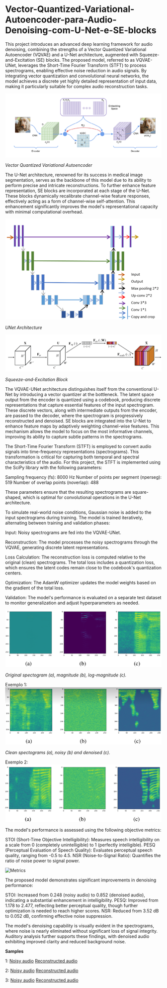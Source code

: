 # Vector-Quantized-Variational-Autoencoder-para-Audio-Denoising-com-U-Net-e-SE-blocks
This project introduces an advanced deep learning framework for audio denoising, combining the strengths of a Vector Quantized Variational Autoencoder (VQVAE) and a U-Net architecture, augmented with Squeeze-and-Excitation (SE) blocks. The proposed model, referred to as VQVAE-UNet, leverages the Short-Time Fourier Transform (STFT) to process spectrograms, enabling effective noise reduction in audio signals. By integrating vector quantization and convolutional neural networks, the model achieves a discrete yet highly detailed representation of input data, making it particularly suitable for complex audio reconstruction tasks.

![Vector Quantized Variational Autoencoder](images/VQVAE.png)

*Vector Quantized Variational Autoencoder*


The U-Net architecture, renowned for its success in medical image segmentation, serves as the backbone of this model due to its ability to perform precise and intricate reconstructions. To further enhance feature representation, SE blocks are incorporated at each stage of the U-Net. These blocks dynamically recalibrate channel-wise feature responses, effectively acting as a form of channel-wise self-attention. This enhancement significantly improves the model's representational capacity with minimal computational overhead.

![U-Net](images/unet.png)

*UNet Architecture*

![SE-Blocks](images/se.png)

*Squeeze-and-Excitation Block*

The VQVAE-UNet architecture distinguishes itself from the conventional U-Net by introducing a vector quantizer at the bottleneck. The latent space output from the encoder is quantized using a codebook, producing discrete representations that capture essential features of the input spectrogram. These discrete vectors, along with intermediate outputs from the encoder, are passed to the decoder, where the spectrogram is progressively reconstructed and denoised.
SE blocks are integrated into the U-Net to enhance feature maps by adaptively weighting channel-wise features. This mechanism allows the model to focus on the most informative channels, improving its ability to capture subtle patterns in the spectrograms.

The Short-Time Fourier Transform (STFT) is employed to convert audio signals into time-frequency representations (spectrograms). This transformation is critical for capturing both temporal and spectral characteristics of the audio. For this project, the STFT is implemented using the SciPy library with the following parameters:

Sampling frequency (fs): 8000 Hz
Number of points per segment (nperseg): 519
Number of overlap points (noverlap): 488

These parameters ensure that the resulting spectrograms are square-shaped, which is optimal for convolutional operations in the U-Net architecture.

To simulate real-world noise conditions, Gaussian noise is added to the input spectrograms during training. The model is trained iteratively, alternating between training and validation phases:

Input: Noisy spectrograms are fed into the VQVAE-UNet.

Reconstruction: The model processes the noisy spectrograms through the VQVAE, generating discrete latent representations.

Loss Calculation: The reconstruction loss is computed relative to the original (clean) spectrograms. The total loss includes a quantization loss, which ensures the latent codes remain close to the codebook's quantization centers.

Optimization: The AdamW optimizer updates the model weights based on the gradient of the total loss.

Validation: The model's performance is evaluated on a separate test dataset to monitor generalization and adjust hyperparameters as needed.

![Espectrogramas normais e em log-magnitude](images/logmagnitude.png)

*Original spectogram (a), magnitude (b), log-magnitude (c).*


Exemplo 1:
![Espectrogramas](images/ex1.png)

*Clean spectograms (a), noisy (b) and denoised (c).*

Exemplo 2:
![Spectograms2](images/ex2.png)

The model's performance is assessed using the following objective metrics:

STOI (Short-Time Objective Intelligibility): Measures speech intelligibility on a scale from 0 (completely unintelligible) to 1 (perfectly intelligible).
PESQ (Perceptual Evaluation of Speech Quality): Evaluates perceptual speech quality, ranging from -0.5 to 4.5.
NSR (Noise-to-Signal Ratio): Quantifies the ratio of noise power to signal power.

![Metrics](images/Métricas.png)

The proposed model demonstrates significant improvements in denoising performance:

STOI: Increased from 0.248 (noisy audio) to 0.852 (denoised audio), indicating a substantial enhancement in intelligibility.
PESQ: Improved from 1.178 to 2.477, reflecting better perceptual quality, though further optimization is needed to reach higher scores.
NSR: Reduced from 3.52 dB to 0.052 dB, confirming effective noise suppression.

The model's denoising capability is visually evident in the spectrograms, where noise is nearly eliminated without significant loss of signal integrity. Auditory analysis further supports these findings, with denoised audio exhibiting improved clarity and reduced background noise.

**Samples**

1: [Noisy audio](audios/noisy_audio1.wav)
[Reconstructed audio](audios/denoised_audio1.wav)

2: [Noisy audio](audios/noised_audio2.wav)
[Reconstructed audio](audios/denoised_audio2.wav)

3: [Noisy audio](audios/noised_audio3.wav)
[Reconstructed audio](audios/denoised_audio3.wav)

